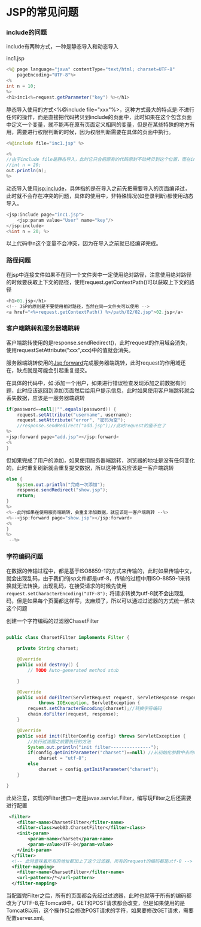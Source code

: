 # JSP的常见问题

### include的问题

include有两种方式，一种是静态导入和动态导入

inc1.jsp

```java
<%@ page language="java" contentType="text/html; charset=UTF-8"
    pageEncoding="UTF-8"%>
<%
int n = 10;
%>
<h1>inc1<%=request.getParameter("key") %></h1>
```

静态导入使用的方式<%@include file="xxx"%>，这种方式最大的特点是:不进行任何的操作，而是直接把代码拷贝到include的页面中，此时如果在这个包含页面中定义一个变量，就不能再在原有页面定义相同的变量，但是在某些特殊的地方有用，需要进行权限判断的时候，因为权限判断需要在具体的页面中执行。

```java
<%@include file="inc1.jsp" %>

<%
//由于include file是静态导入，此时它只会把原有的代码原封不动拷贝到这个位置，而在include中已经定义了n，此时就会报错
//int n = 20;
out.println(n);
%>
```

动态导入使用<jsp:include>，具体指的是在导入之前先把需要导入的页面编译过，此时就不会存在冲突的问题，具体的使用中，非特殊情况(如登录判断)都使用动态导入。

```java
<jsp:include page="inc1.jsp">
    <jsp:param value="User" name="key"/>
</jsp:include>
<%int n = 20; %>

```

以上代码中n这个变量不会冲突，因为在导入之前就已经编译完成。

### 路径问题

在jsp中连接文件如果不在同一个文件夹中一定使用绝对路径，注意使用绝对路径的时候要获取上下文的路径，使用request.getContextPath()可以获取上下文的路径

```java
<h1>01.jsp</h1>
<!-- JSP的原则是不要使用相对路径，当然在同一文件夹可以使用 -->
<a href="<%=request.getContextPath() %>/path/02/02.jsp">02.jsp</a>
```

### 客户端跳转和服务器端跳转

客户端跳转使用的是response.sendRedirect()，此时request的作用域会消失，使用requestSetAttribute("xxx",xxx)中的值就会消失。

服务器端跳转使用的<Jsp:forward>完成服务器端跳转，此时request的作用域还在，缺点就是可能会引起重复提交。

在具体的代码中，如:添加一个用户，如果进行错误检查发现添加之前数据有问题，此时应该返回到添加页面然后给用户提示信息，此时如果使用客户端跳转就会丢失数据，应该是一服务器端跳转

```java
if(password==null||"".equals(password)) {
    request.setAttribute("username", username);
    request.setAttribute("error", "密码为空");
    //response.sendRedirect("add.jsp");//此时request的值不在了
%>
<jsp:forward page="add.jsp"></jsp:forward>
<%
}
```

但如果完成了用户的添加，如果使用服务器端跳转，浏览器的地址是没有任何变化的，此时重复刷新就会重复提交数据，所以这种情况应该是一客户端跳转

```java
else {
    System.out.println("完成一次添加");
    response.sendRedirect("show.jsp");
    return;
}
%>
<%--此时如果在使用服务端跳转，会重复添加数据，就应该是一客户端跳转 --%>
<%--<jsp:forward page="show.jsp"></jsp:forward>
<%
}
%>
 --%>
```


### 字符编码问题

在数据的传输过程中，都是基于ISO8859-1的方式来传输的，此时如果传输中文，就会出现乱码，由于我们的jsp文件都是utf-8，传输的过程中用ISO-8859-1来转换就无法转换，出现乱码，在接受请求的时候先使用`request.setCharacterEncoding("UTF-8");` 将请求转换为utf-8就不会出现乱码，但是如果每个页面都这样写，太麻烦了，所以可以通过过滤器的方式统一解决这个问题

创建一个字符编码的过滤器ChasetFilter

```java

public class CharsetFilter implements Filter {
    
    private String charset;

    @Override
    public void destroy() {
        // TODO Auto-generated method stub

    }

    @Override
    public void doFilter(ServletRequest request, ServletResponse response, FilterChain chain)
            throws IOException, ServletException {
        request.setCharacterEncoding(charset);//转换字符编码
        chain.doFilter(request, response);
    }

    @Override
    public void init(FilterConfig config) throws ServletException {
        //执行过滤器之前要执行的方法
        System.out.println("init filter---------------");
        if(config.getInitParameter("charset")==null) //从初始化参数中去的charset 的参数
            charset = "utf-8";
        else
            charset = config.getInitParameter("charset");
    }

}

```

此处注意，实现的Filter接口一定是javax.servlet.Filter，编写玩Filter之后还需要进行配置

```xml
 <filter>
    <filter-name>CharsetFilter</filter-name>
    <filter-class>web03.CharsetFilter</filter-class>
    <init-param>
        <param-name>charset</param-name>
        <param-value>UTF-8</param-value>
    </init-param>
  </filter>
  <!-- 此时意味着所有的地址都加上了这个过滤器，所有的request的编码都是utf-8 -->
  <filter-mapping>
    <filter-name>CharsetFilter</filter-name>
    <url-pattern>/*</url-pattern>
  </filter-mapping>
```

当配置完Filter之后，所有的页面都会先经过过滤器，此时也就等于所有的编码都改为了UTF-8,在Tomcat8中，GET和POST请求都会改变，但是如果使用的是Tomcat8以前，这个操作只会修改POST请求的字符，如果要修改GET请求，需要配置server.xml。